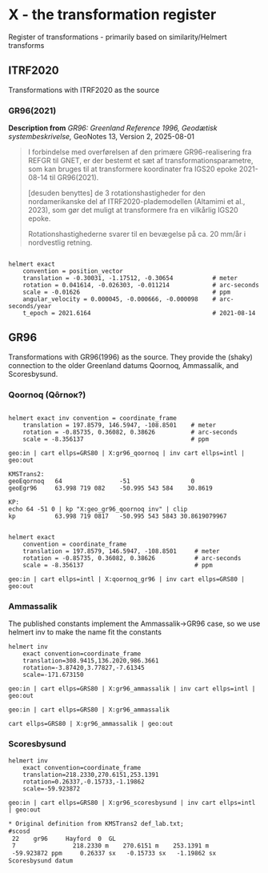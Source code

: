 # X - the transformation register

Register of transformations - primarily based on similarity/Helmert transforms

## ITRF2020

Transformations with ITRF2020 as the source

### GR96(2021)

**Description from**
*GR96: Greenland Reference 1996, Geodætisk systembeskrivelse,*
GeoNotes 13, Version 2, 2025-08-01

> I forbindelse med overførelsen af den primære GR96-realisering fra REFGR til GNET,
> er der bestemt et sæt af transformationsparametre, som kan bruges til at transformere
> koordinater fra IGS20 epoke 2021-08-14 til GR96(2021).
>
> [desuden benyttes] de 3 rotationshastigheder for den nordamerikanske del af
> ITRF2020-plademodellen (Altamimi et al., 2023), som gør det muligt at transformere
> fra en vilkårlig IGS20 epoke.
>
> Rotationshastighederne svarer til en bevægelse på ca. 20 mm/år i nordvestlig retning.

```geodesy:itrf2020_gr96

helmert exact
    convention = position_vector
    translation = -0.30031, -1.17512, -0.30654           # meter
    rotation = 0.041614, -0.026303, -0.011214            # arc-seconds
    scale = -0.01626                                     # ppm
    angular_velocity = 0.000045, -0.000666, -0.000098    # arc-seconds/year
    t_epoch = 2021.6164                                  # 2021-08-14

```

## GR96

Transformations with GR96(1996) as the source. They provide the (shaky) connection
to the older Greenland datums Qoornoq, Ammassalik, and Scoresbysund.

### Qoornoq (Qôrnoκ?)

```geodesy:gr96_qoornoq

helmert exact inv convention = coordinate_frame
    translation = 197.8579, 146.5947, -108.8501    # meter
    rotation = -0.85735, 0.36082, 0.38626          # arc-seconds
    scale = -8.356137                              # ppm

```

```geodesy:geo_gr96_qoornoq
geo:in | cart ellps=GRS80 | X:gr96_qoornoq | inv cart ellps=intl | geo:out
```

```Compare results from KP and KMSTrans2
KMSTrans2:
geoEqornoq   64                -51                 0
geoEgr96     63.998 719 082    -50.995 543 584    30.8619

KP:
echo 64 -51 0 | kp "X:geo_gr96_qoornoq inv" | clip
kp           63.998 719 0817   -50.995 543 5843 30.8619079967
```

```geodesy:qoornoq_gr96

helmert exact
    convention = coordinate_frame
    translation = 197.8579, 146.5947, -108.8501     # meter
    rotation = -0.85735, 0.36082, 0.38626           # arc-seconds
    scale = -8.356137                               # ppm

```

```geodesy:geo_qoornoq_gr96
geo:in | cart ellps=intl | X:qoornoq_gr96 | inv cart ellps=GRS80 | geo:out
```

### Ammassalik

The published constants implement the Ammassalik->GR96 case, so we use helmert inv
to make the name fit the constants

```geodesy:gr96_ammassalik
helmert inv
    exact convention=coordinate_frame
    translation=308.9415,136.2020,986.3661
    rotation=-3.87420,3.77827,-7.61345
    scale=-171.673150

```

```geodesy:geo_gr96_ammassalik
geo:in | cart ellps=GRS80 | X:gr96_ammassalik | inv cart ellps=intl | geo:out
```

```geodesy:geo_gr96_ammassalik_xyz
geo:in | cart ellps=GRS80 | X:gr96_ammassalik
```

```geodesy:xyz_gr96_ammassalik_geo
cart ellps=GRS80 | X:gr96_ammassalik | geo:out
```

### Scoresbysund

```geodesy:gr96_scoresbysund
helmert inv
    exact convention=coordinate_frame
    translation=218.2330,270.6151,253.1391
    rotation=0.26337,-0.15733,-1.19862
    scale=-59.923872
```


```geodesy:geo_gr96_scoresbysund
geo:in | cart ellps=GRS80 | X:gr96_scoresbysund | inv cart ellps=intl | geo:out
```

```txt
* Original definition from KMSTrans2 def_lab.txt;
#scosd
 22    gr96     Hayford  0  GL
 7                218.2330 m    270.6151 m    253.1391 m
 -59.923872 ppm     0.26337 sx   -0.15733 sx   -1.19862 sx
Scoresbysund datum
```
